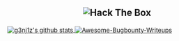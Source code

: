<h2 align="center"><img src="http://www.hackthebox.eu/badge/image/155658" alt="Hack The Box"></h2>

<a href="https://github.com/g3nj1z/g3nj1z">
  <img align="center" src="https://github-readme-stats.vercel.app/api?username=g3nj1z&show_icons=true&theme=tokyonight" alt="g3nj1z's github stats" />



<a href="https://github.com/g3nj1z/Awesome-Bugbounty-Writeups">
  <img align="center" src="https://github-readme-stats.vercel.app/api/pin/?username=g3nj1z&repo=Awesome-Bugbounty-Writeups&show_icons=true&theme=tokyonight" alt="Awesome-Bugbounty-Writeups" /a>



